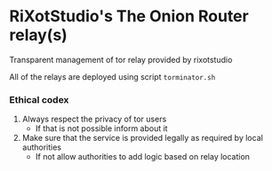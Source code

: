 # RiXotStudio's The Onion Router relay(s)
Transparent management of tor relay provided by rixotstudio

All of the relays are deployed using script `torminator.sh`

### Ethical codex

1. Always respect the privacy of tor users
	- If that is not possible inform about it
2. Make sure that the service is provided legally as required by local authorities
	- If not allow authorities to add logic based on relay location

